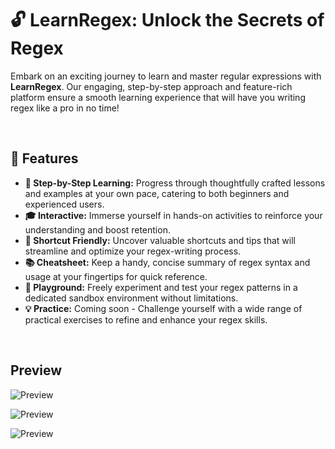 # **🔓 LearnRegex: Unlock the Secrets of Regex**


Embark on an exciting journey to learn and master regular expressions with **LearnRegex**. Our engaging, step-by-step approach and feature-rich platform ensure a smooth learning experience that will have you writing regex like a pro in no time!

<br>

## **🌟 Features**

- **🚶 Step-by-Step Learning:** Progress through thoughtfully crafted lessons and examples at your own pace, catering to both beginners and experienced users.
- **🎓 Interactive:** Immerse yourself in hands-on activities to reinforce your understanding and boost retention.
- **🚀 Shortcut Friendly:** Uncover valuable shortcuts and tips that will streamline and optimize your regex-writing process.
- **📚 Cheatsheet:** Keep a handy, concise summary of regex syntax and usage at your fingertips for quick reference.
- **🔬 Playground:** Freely experiment and test your regex patterns in a dedicated sandbox environment without limitations.
- **💡 Practice:** Coming soon - Challenge yourself with a wide range of practical exercises to refine and enhance your regex skills.

<br>

## Preview

![Preview](preview/preview-landing.png)

![Preview](preview/preview-learn.png)

![Preview](preview/preview-cheatsheet.png)

<br>
